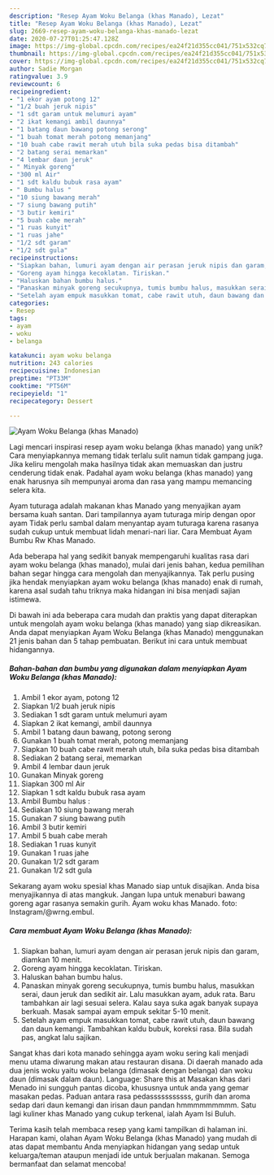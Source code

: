 ```yaml
---
description: "Resep Ayam Woku Belanga (khas Manado), Lezat"
title: "Resep Ayam Woku Belanga (khas Manado), Lezat"
slug: 2669-resep-ayam-woku-belanga-khas-manado-lezat
date: 2020-07-27T01:25:47.128Z
image: https://img-global.cpcdn.com/recipes/ea24f21d355cc041/751x532cq70/ayam-woku-belanga-khas-manado-foto-resep-utama.jpg
thumbnail: https://img-global.cpcdn.com/recipes/ea24f21d355cc041/751x532cq70/ayam-woku-belanga-khas-manado-foto-resep-utama.jpg
cover: https://img-global.cpcdn.com/recipes/ea24f21d355cc041/751x532cq70/ayam-woku-belanga-khas-manado-foto-resep-utama.jpg
author: Sadie Morgan
ratingvalue: 3.9
reviewcount: 6
recipeingredient:
- "1 ekor ayam potong 12"
- "1/2 buah jeruk nipis"
- "1 sdt garam untuk melumuri ayam"
- "2 ikat kemangi ambil daunnya"
- "1 batang daun bawang potong serong"
- "1 buah tomat merah potong memanjang"
- "10 buah cabe rawit merah utuh bila suka pedas bisa ditambah"
- "2 batang serai memarkan"
- "4 lembar daun jeruk"
- " Minyak goreng"
- "300 ml Air"
- "1 sdt kaldu bubuk rasa ayam"
- " Bumbu halus "
- "10 siung bawang merah"
- "7 siung bawang putih"
- "3 butir kemiri"
- "5 buah cabe merah"
- "1 ruas kunyit"
- "1 ruas jahe"
- "1/2 sdt garam"
- "1/2 sdt gula"
recipeinstructions:
- "Siapkan bahan, lumuri ayam dengan air perasan jeruk nipis dan garam, diamkan 10 menit."
- "Goreng ayam hingga kecoklatan. Tiriskan."
- "Haluskan bahan bumbu halus."
- "Panaskan minyak goreng secukupnya, tumis bumbu halus, masukkan serai, daun jeruk dan sedikit air. Lalu masukkan ayam, aduk rata. Baru tambahkan air lagi sesuai selera. Kalau saya suka agak banyak supaya berkuah. Masak sampai ayam empuk sekitar 5-10 menit."
- "Setelah ayam empuk masukkan tomat, cabe rawit utuh, daun bawang dan daun kemangi. Tambahkan kaldu bubuk, koreksi rasa. Bila sudah pas, angkat lalu sajikan."
categories:
- Resep
tags:
- ayam
- woku
- belanga

katakunci: ayam woku belanga 
nutrition: 243 calories
recipecuisine: Indonesian
preptime: "PT33M"
cooktime: "PT56M"
recipeyield: "1"
recipecategory: Dessert

---
```



![Ayam Woku Belanga (khas Manado)](https://img-global.cpcdn.com/recipes/ea24f21d355cc041/751x532cq70/ayam-woku-belanga-khas-manado-foto-resep-utama.jpg)

Lagi mencari inspirasi resep ayam woku belanga (khas manado) yang unik? Cara menyiapkannya memang tidak terlalu sulit namun tidak gampang juga. Jika keliru mengolah maka hasilnya tidak akan memuaskan dan justru cenderung tidak enak. Padahal ayam woku belanga (khas manado) yang enak harusnya sih mempunyai aroma dan rasa yang mampu memancing selera kita.

Ayam tuturaga adalah makanan khas Manado yang menyajikan ayam bersama kuah santan. Dari tampilannya ayam tuturaga mirip dengan opor ayam Tidak perlu sambal dalam menyantap ayam tuturaga karena rasanya sudah cukup untuk membuat lidah menari-nari liar. Cara Membuat Ayam Bumbu Rw Khas Manado.

Ada beberapa hal yang sedikit banyak mempengaruhi kualitas rasa dari ayam woku belanga (khas manado), mulai dari jenis bahan, kedua pemilihan bahan segar hingga cara mengolah dan menyajikannya. Tak perlu pusing jika hendak menyiapkan ayam woku belanga (khas manado) enak di rumah, karena asal sudah tahu triknya maka hidangan ini bisa menjadi sajian istimewa.


Di bawah ini ada beberapa cara mudah dan praktis yang dapat diterapkan untuk mengolah ayam woku belanga (khas manado) yang siap dikreasikan. Anda dapat menyiapkan Ayam Woku Belanga (khas Manado) menggunakan 21 jenis bahan dan 5 tahap pembuatan. Berikut ini cara untuk membuat hidangannya.

<!--inarticleads1-->

##### Bahan-bahan dan bumbu yang digunakan dalam menyiapkan Ayam Woku Belanga (khas Manado):

1. Ambil 1 ekor ayam, potong 12
1. Siapkan 1/2 buah jeruk nipis
1. Sediakan 1 sdt garam untuk melumuri ayam
1. Siapkan 2 ikat kemangi, ambil daunnya
1. Ambil 1 batang daun bawang, potong serong
1. Gunakan 1 buah tomat merah, potong memanjang
1. Siapkan 10 buah cabe rawit merah utuh, bila suka pedas bisa ditambah
1. Sediakan 2 batang serai, memarkan
1. Ambil 4 lembar daun jeruk
1. Gunakan  Minyak goreng
1. Siapkan 300 ml Air
1. Siapkan 1 sdt kaldu bubuk rasa ayam
1. Ambil  Bumbu halus :
1. Sediakan 10 siung bawang merah
1. Gunakan 7 siung bawang putih
1. Ambil 3 butir kemiri
1. Ambil 5 buah cabe merah
1. Sediakan 1 ruas kunyit
1. Gunakan 1 ruas jahe
1. Gunakan 1/2 sdt garam
1. Gunakan 1/2 sdt gula


Sekarang ayam woku spesial khas Manado siap untuk disajikan. Anda bisa menyajikannya di atas mangkuk. Jangan lupa untuk menaburi bawang goreng agar rasanya semakin gurih. Ayam woku khas Manado. foto: Instagram/@wrng.embul. 

<!--inarticleads2-->

##### Cara membuat Ayam Woku Belanga (khas Manado):

1. Siapkan bahan, lumuri ayam dengan air perasan jeruk nipis dan garam, diamkan 10 menit.
1. Goreng ayam hingga kecoklatan. Tiriskan.
1. Haluskan bahan bumbu halus.
1. Panaskan minyak goreng secukupnya, tumis bumbu halus, masukkan serai, daun jeruk dan sedikit air. Lalu masukkan ayam, aduk rata. Baru tambahkan air lagi sesuai selera. Kalau saya suka agak banyak supaya berkuah. Masak sampai ayam empuk sekitar 5-10 menit.
1. Setelah ayam empuk masukkan tomat, cabe rawit utuh, daun bawang dan daun kemangi. Tambahkan kaldu bubuk, koreksi rasa. Bila sudah pas, angkat lalu sajikan.


Sangat khas dari kota manado sehingga ayam woku sering kali menjadi menu utama diwarung makan atau restauran disana. Di daerah manado ada dua jenis woku yaitu woku belanga (dimasak dengan belanga) dan woku daun (dimasak dalam daun). Language: Share this at Masakan khas dari Menado ini sungguh pantas dicoba, khususnya untuk anda yang gemar masakan pedas. Paduan antara rasa pedasssssssssss, gurih dan aroma sedap dari daun kemangi dan irisan daun pandan hmmmmmmmmm. Satu lagi kuliner khas Manado yang cukup terkenal, ialah Ayam Isi Buluh. 

Terima kasih telah membaca resep yang kami tampilkan di halaman ini. Harapan kami, olahan Ayam Woku Belanga (khas Manado) yang mudah di atas dapat membantu Anda menyiapkan hidangan yang sedap untuk keluarga/teman ataupun menjadi ide untuk berjualan makanan. Semoga bermanfaat dan selamat mencoba!

